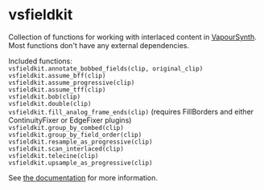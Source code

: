 # vsfieldkit
Collection of functions for working with interlaced content in
[VapourSynth](http://www.vapoursynth.com/). Most functions don't have any 
external dependencies.

Included functions:  
`vsfieldkit.annotate_bobbed_fields(clip, original_clip)`  
`vsfieldkit.assume_bff(clip)`  
`vsfieldkit.assume_progressive(clip)`  
`vsfieldkit.assume_tff(clip)`  
`vsfieldkit.bob(clip)`  
`vsfieldkit.double(clip)`  
`vsfieldkit.fill_analog_frame_ends(clip)`
(requires FillBorders and either ContinuityFixer or EdgeFixer plugins)  
`vsfieldkit.group_by_combed(clip)`  
`vsfieldkit.group_by_field_order(clip)`  
`vsfieldkit.resample_as_progressive(clip)`  
`vsfieldkit.scan_interlaced(clip)`  
`vsfieldkit.telecine(clip)`  
`vsfieldkit.upsample_as_progressive(clip)`

See [the documentation](https://vsfieldkit.justinarthur.com/) for more information.
